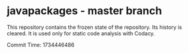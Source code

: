# javapackages - master branch

This repository contains the frozen state of the repository.
Its history is cleared. It is used only for static code
analysis with Codacy.

Commit Time: 1734446486
